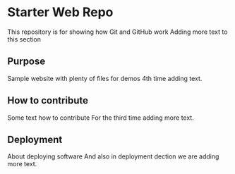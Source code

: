 # Starter Web Repo

This repository is for showing how Git and GitHub work
Adding more text to this section

## Purpose

Sample website with plenty of files for demos
4th time adding text.

## How to contribute

Some text how to contribute
For the third time adding more text.

## Deployment

About deploying software
And also in deployment dection we are adding more text.